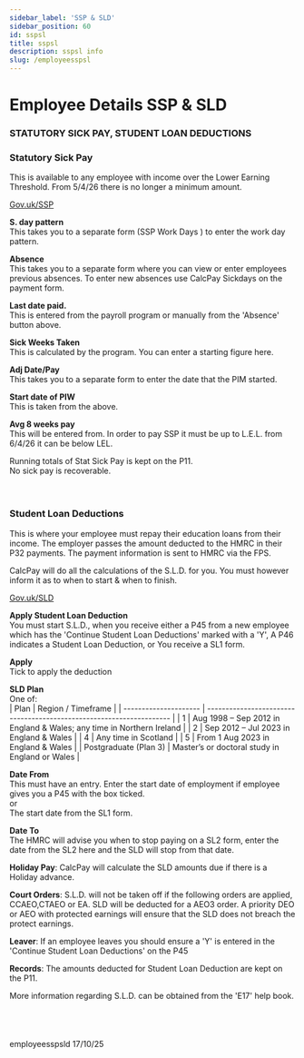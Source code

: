 ```yaml
---
sidebar_label: 'SSP & SLD'
sidebar_position: 60
id: sspsl
title: sspsl
description: sspsl info
slug: /employeesspsl 
---
```


# Employee Details SSP & SLD

### STATUTORY SICK PAY, STUDENT LOAN DEDUCTIONS

### Statutory Sick Pay

This is available to any employee with income over the Lower Earning Threshold. From 5/4/26 there is no longer a minimum amount.

<a href="https://www.gov.uk/statutory-sick-pay" target="_blank" rel="noopener noreferrer">Gov.uk/SSP</a>  

**S. day pattern**  
This takes you to a separate form (SSP Work Days ) to enter the work day pattern.

**Absence**  
This takes you to a separate form where you can view or enter employees previous absences. To enter new absences use CalcPay Sickdays on the payment form.

**Last date paid.**  
This is entered from the payroll program or manually from the 'Absence' button above.

**Sick Weeks Taken**  
This is calculated by the program. You can enter a starting figure here.

**Adj Date/Pay**  
This takes you to a separate form to enter the date that the PIM started.

**Start date of PIW**  
This is taken from the above.

**Avg 8 weeks pay**  
This will be entered from. In order to pay SSP it must be up to L.E.L. from 6/4/26 it can be below LEL.

Running totals of Stat Sick Pay is kept on the P11.  
No sick pay is recoverable.
<br/>
<br/>
<br/>

### Student Loan Deductions
This is where your employee must repay their education loans from their income. The employer passes the amount deducted to the HMRC in their P32 payments. The payment information is sent to HMRC via the FPS.

CalcPay will do all the calculations of the S.L.D. for you. You must however inform it as to when to start & when to finish.

<a href="https://www.gov.uk/guidance/special-rules-for-student-loans" target="_blank" rel="noopener noreferrer">Gov.uk/SLD</a>  

**Apply Student Loan Deduction**\
You must start  S.L.D., when you receive either
a P45 from a new employee which has the 'Continue Student Loan Deductions'  marked with a 'Y',
A P46 indicates a Student Loan Deduction,
or
You receive a SL1 form.

**Apply**  
Tick to apply the deduction

**SLD Plan**  
One of:  
| Plan                  | Region / Timeframe                                                   |
| --------------------- | -------------------------------------------------------------------- |
| 1                     | Aug 1998 – Sep 2012 in England & Wales; any time in Northern Ireland |
| 2                     | Sep 2012 – Jul 2023 in England & Wales                               |
| 4                     | Any time in Scotland                                                 |
| 5                     | From 1 Aug 2023 in England & Wales                                   |
| Postgraduate (Plan 3) | Master’s or doctoral study in England or Wales                       |



**Date From**  
This must have an entry.
Enter the start date of employment if employee gives you a P45 with the box ticked.  
or  
The start date from the SL1 form.

**Date To**  
The HMRC will advise you when to stop paying on a SL2 form, enter the date from the SL2 here and the SLD will stop from that date.



**Holiday Pay**: CalcPay will calculate the SLD amounts due if there is a Holiday advance.

**Court Orders**: S.L.D. will not be taken off if the following orders are applied, CCAEO,CTAEO or EA.
SLD will be deducted for a AEO3 order. A priority DEO or AEO with protected earnings will ensure that the SLD does not breach the protect earnings.

**Leaver**: If an employee leaves you should ensure a 'Y' is entered in the 'Continue Student Loan Deductions' on the P45

**Records**: The amounts deducted for Student Loan Deduction are kept on the P11.

More information regarding S.L.D.  can be obtained from  the 'E17' help book.
<br/>
<br/>
<br/>
<br/>
<br/>
employeesspsld 17/10/25